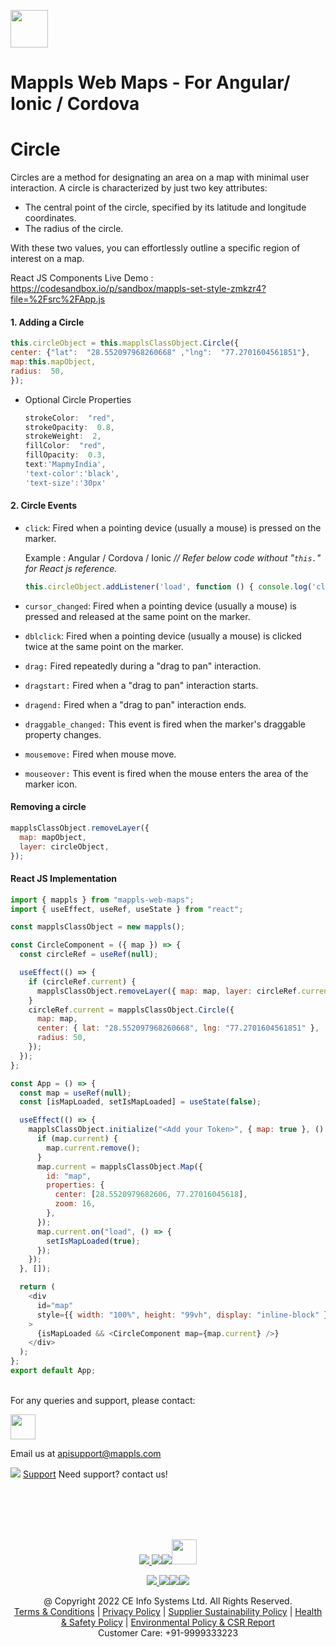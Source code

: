[<img src="https://about.mappls.com/images/mappls-b-logo.svg" height="60"/> </p>](https://www.mapmyindia.com/api) 

# Mappls Web Maps - For Angular/ Ionic / Cordova

#  Circle

<p>Circles are a method for designating an area on a map with minimal user interaction. A circle is characterized by just two key attributes:

- The central point of the circle, specified by its latitude and longitude coordinates.
- The radius of the circle.

With these two values, you can effortlessly outline a specific region of interest on a map.</p>

React JS Components Live Demo : https://codesandbox.io/p/sandbox/mappls-set-style-zmkzr4?file=%2Fsrc%2FApp.js

#### 1. Adding a Circle
```js
this.circleObject = this.mapplsClassObject.Circle({
center: {"lat":  "28.552097968260668" ,"lng":  "77.2701604561851"},
map:this.mapObject,
radius:  50,
});
```
- Optional Circle Properties
	```js
	strokeColor:  "red",
	strokeOpacity:  0.8,
	strokeWeight:  2,
	fillColor:  "red",
	fillOpacity:  0.3,
	text:'MapmyIndia',
	'text-color':'black',
	'text-size':'30px'
	```

#### 2. Circle Events
   
-  `click`: Fired when a pointing device (usually a mouse) is pressed on the marker.

	Example :  Angular / Cordova / Ionic *// Refer below code  without "`this.`" for React js reference.*
	```js
	this.circleObject.addListener('load', function () { console.log('click');});
	```
 -  `cursor_changed`: Fired when a pointing device (usually a mouse) is pressed and released at the same point on the marker.
-  `dblclick`: Fired when a pointing device (usually a mouse) is clicked twice at the same point on the marker.
-  `drag:` Fired repeatedly during a "drag to pan" interaction.
-  `dragstart:` Fired when a "drag to pan" interaction starts.
-  `dragend:` Fired when a "drag to pan" interaction ends.
-  `draggable_changed:` This event is fired when the marker's draggable property changes.
-  `mousemove:` Fired when mouse move.
-  `mouseover:` This event is fired when the mouse enters the area of the marker icon.

#### Removing a circle

```js
mapplsClassObject.removeLayer({
  map: mapObject,
  layer: circleObject,
});
```

#### **React JS Implementation**
```js
import { mappls } from "mappls-web-maps";
import { useEffect, useRef, useState } from "react";

const mapplsClassObject = new mappls();

const CircleComponent = ({ map }) => {
  const circleRef = useRef(null);

  useEffect(() => {
    if (circleRef.current) {
      mapplsClassObject.removeLayer({ map: map, layer: circleRef.current });
    }
    circleRef.current = mapplsClassObject.Circle({
      map: map,
      center: { lat: "28.552097968260668", lng: "77.2701604561851" },
      radius: 50,
    });
  });
};

const App = () => {
  const map = useRef(null);
  const [isMapLoaded, setIsMapLoaded] = useState(false);

  useEffect(() => {
    mapplsClassObject.initialize("<Add your Token>", { map: true }, () => {
      if (map.current) {
        map.current.remove();
      }
      map.current = mapplsClassObject.Map({
        id: "map",
        properties: {
          center: [28.5520979682606, 77.27016045618],
          zoom: 16,
        },
      });
      map.current.on("load", () => {
        setIsMapLoaded(true);
      });
    });
  }, []);

  return (
    <div
      id="map"
      style={{ width: "100%", height: "99vh", display: "inline-block" }}
    >
      {isMapLoaded && <CircleComponent map={map.current} />}
    </div>
  );
};
export default App;
```







<br>
For any queries and support, please contact: 

[<img src="https://about.mappls.com/images/mappls-logo.svg" height="40"/> </p>](https://about.mappls.com/api/)
Email us at [apisupport@mappls.com](mailto:apisupport@mappls.com)


![](https://www.mapmyindia.com/api/img/icons/support.png)
[Support](https://about.mappls.com/contact/)
Need support? contact us!

<br></br>
<br></br>

[<p align="center"> <img src="https://www.mapmyindia.com/api/img/icons/stack-overflow.png"/> ](https://stackoverflow.com/questions/tagged/mappls-api)[![](https://www.mapmyindia.com/api/img/icons/blog.png)](https://about.mappls.com/blog/)[![](https://www.mapmyindia.com/api/img/icons/gethub.png)](https://github.com/Mappls-api)[<img src="https://mmi-api-team.s3.ap-south-1.amazonaws.com/API-Team/npm-logo.one-third%5B1%5D.png" height="40"/> </p>](https://www.npmjs.com/org/mapmyindia) 



[<p align="center"> <img src="https://www.mapmyindia.com/june-newsletter/icon4.png"/> ](https://www.facebook.com/Mapplsofficial)[![](https://www.mapmyindia.com/june-newsletter/icon2.png)](https://twitter.com/mappls)[![](https://www.mapmyindia.com/newsletter/2017/aug/llinkedin.png)](https://www.linkedin.com/company/mappls/)[![](https://www.mapmyindia.com/june-newsletter/icon3.png)](https://www.youtube.com/channel/UCAWvWsh-dZLLeUU7_J9HiOA)




<div align="center">@ Copyright 2022 CE Info Systems Ltd. All Rights Reserved.</div>

<div align="center"> <a href="https://about.mappls.com/api/terms-&-conditions">Terms & Conditions</a> | <a href="https://about.mappls.com/about/privacy-policy">Privacy Policy</a> | <a href="https://about.mappls.com/pdf/mapmyIndia-sustainability-policy-healt-labour-rules-supplir-sustainability.pdf">Supplier Sustainability Policy</a> | <a href="https://about.mappls.com/pdf/Health-Safety-Management.pdf">Health & Safety Policy</a> | <a href="https://about.mappls.com/pdf/Environment-Sustainability-Policy-CSR-Report.pdf">Environmental Policy & CSR Report</a>

<div align="center">Customer Care: +91-9999333223</div>
